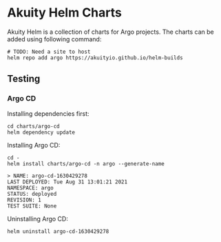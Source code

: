 # Akuity Helm Charts

Akuity Helm is a collection of charts for Argo projects. The charts can be added using following command:

```
# TODO: Need a site to host
helm repo add argo https://akuityio.github.io/helm-builds
```

## Testing


### Argo CD

Installing dependencies first:

```
cd charts/argo-cd
helm dependency update
```

Installing Argo CD:
```
cd -
helm install charts/argo-cd -n argo --generate-name
```


```
> NAME: argo-cd-1630429278
LAST DEPLOYED: Tue Aug 31 13:01:21 2021
NAMESPACE: argo
STATUS: deployed
REVISION: 1
TEST SUITE: None
```

Uninstalling Argo CD:

```
helm uninstall argo-cd-1630429278
```

